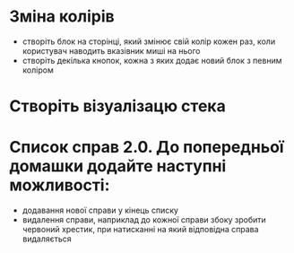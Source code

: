 # Зміна колірів

-   створіть блок на сторінці, який змінює свій колір кожен раз, коли користувач наводить вказівник миші на нього
-   cтворіть декілька кнопок, кожна з яких додає новий блок з певним коліром

<!-- e.target.style.backgroundColor = '#' + Math.floor(
    Math.random() * 16777215
).toString(16); -->

# Створіть візуалізацю стека

# Список справ 2.0. До попередньої домашки додайте наступні можливості:

-   додавання нової справи у кінець списку
-   видалення справи, наприклад до кожної справи збоку зробити червоний хрестик, при натисканні на який відповідна справа видаляється
